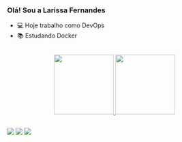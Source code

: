 ### Olá! Sou a Larissa Fernandes

- 💻 Hoje trabalho como DevOps
- 📚 Estudando Docker

##

<div align="center">
 <a href="https://github.com/lari-fernandes"> 
 <img height="140em" src="https://github-readme-stats.vercel.app/api?username=lari-fernandes&show_icons=true&theme=dark&include_all_commits=true&count_private=true"/>
 <img height="140em"  src="https://github-readme-stats.vercel.app/api/top-langs/?username=lari-fernandes&layout=compact&langs_count=7&theme=dark"/> 
</div>

##  

<div> 
  <a href="https://www.instagram.com/lari_frnandes/?hl=pt-br" target="_blank"><img src="https://img.shields.io/badge/-Instagram-%23E4405F?style=for-the-badge&logo=instagram&logoColor=white" target="_blank"></a>
  <a href = "mailto:larissa05.lsf@gmail.com"><img src="https://img.shields.io/badge/-Gmail-%23333?style=for-the-badge&logo=gmail&logoColor=white" target="_blank"></a>
  <a href="https://www.linkedin.com/in/larissa-frnandes/" target="_blank"><img src="https://img.shields.io/badge/-LinkedIn-%230077B5?style=for-the-badge&logo=linkedin&logoColor=white" target="_blank"></a> 
</div>

 <!--
<div style="display: inline_block"><br>
  <img align="center" alt="linux" height="30" width="40" src="https://cdn.jsdelivr.net/gh/devicons/devicon/icons/linux/linux-original.svg">
  <img align="center" alt="centos" height="30" width="40" src="https://cdn.jsdelivr.net/gh/devicons/devicon/icons/centos/centos-original.svg">
  <img align="center" alt="docker" height="30" width="40" src="https://cdn.jsdelivr.net/gh/devicons/devicon/icons/docker/docker-plain-wordmark.svg">
  <img align="center" alt="oracle" height="30" width="40" src="https://cdn.jsdelivr.net/gh/devicons/devicon/icons/oracle/oracle-original.svg">
  <img align="center" alt="git" height="30" width="40" src="https://cdn.jsdelivr.net/gh/devicons/devicon/icons/git/git-original.svg">
  <img align="center" alt="gitlab" height="30" width="40" src="https://cdn.jsdelivr.net/gh/devicons/devicon/icons/gitlab/gitlab-original.svg">
</div>
-->
